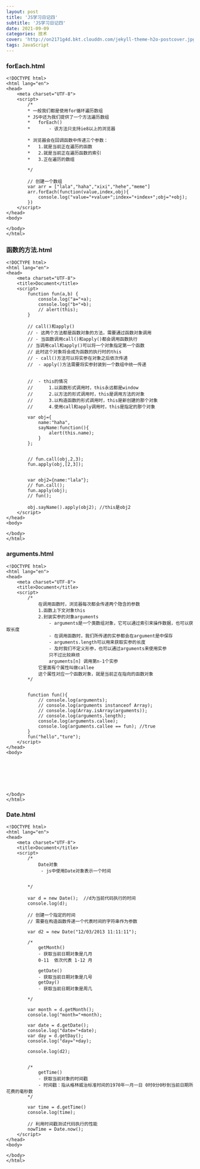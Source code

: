 ```yaml
---
layout: post
title: 'JS学习日记四'
subtitle: 'JS学习日记四'
date: 2021-09-09
categories: 技术
cover: 'http://on2171g4d.bkt.clouddn.com/jekyll-theme-h2o-postcover.jpg'
tags: JavaScript
---
```


### forEach.html

	<!DOCTYPE html>
	<html lang="en">
	<head>
	    <meta charset="UTF-8">
	    <script>
	        /*
	        * 一般我们都是使用for循环遍历数组
	        * JS中还为我们提供了一个方法遍历数组
	        *   forEach()
	        *       - 该方法只支持ie8以上的浏览器
	
	        * 浏览器会在回调函数中传递三个参数：
	        *   1.就是当前正在遍历的函数
	        *   2.就是当前正在遍历函数的索引
	        *   3.正在遍历的数组
	        
	        */ 
	
	        // 创建一个数组
	        var arr = ["lala","haha","xixi","hehe","meme"]
	        arr.forEach(function(value,index,obj){
	            console.log("value="+value+";index="+index+";obj="+obj);
	        })
	    </script>
	</head>
	<body>
	    
	</body>
	</html>

### 函数的方法.html

	<!DOCTYPE html>
	<html lang="en">
	<head>
	    <meta charset="UTF-8">
	    <title>Document</title>
	    <script>
	        function fun(a,b) {
	            console.log("a="+a);
	            console.log("b+"+b);
	            // alert(this);
	        }
	
	        // call()和apply()
	        // - 这两个方法都是函数对象的方法，需要通过函数对象调用
	        // - 当函数调用call()和apply()都会调用函数执行
	        // 当调用call和apply()可以将一个对象指定第一个函数
	        // 此时这个对象将会成为函数的执行时的this
	        // - call()方法可以将实参在对象之后依次传递
	        //  - apply()方法需要将实参封装到一个数组中统一传递
	
	
	        //  - this的情况
	        //      1.以函数形式调用时，this永远都是window
	        //      2.以方法的形式调用时，this是调用方法的对象
	        //      3.以构造函数的形式调用时，this是新创建的那个对象
	        //      4.使用call和apply调用时，this是指定的那个对象
	
	        var obj={
	            name:"haha",
	            sayName:function(){
	                alert(this.name);
	            }    
	        };
	
	
	        // fun.call(obj,2,3);
	        fun.apply(obj,[2,3]);
	
	
	        var obj2={name:"lala"};
	        // fun.call();
	        fun.apply(obj);
	        // fun();
	
	        obj.sayName().apply(obj2); //this是obj2
	    </script>
	</head>
	<body>
	    
	</body>
	</html>


### arguments.html

	<!DOCTYPE html>
	<html lang="en">
	<head>
	    <meta charset="UTF-8">
	    <title>Document</title>
	    <script>
	        /*
	            在调用函数时，浏览器每次都会传递两个隐含的参数
	            1.函数上下文对象this
	            2.封装实参的对象arguments
	                - arguments是一个类数组对象，它可以通过索引来操作数据，也可以获取长度
	                - 在调用函数时，我们所传递的实参都会在argument是中保存
	                - arguments.length可以用来获取实参的长度
	                - 及时我们不定义形参，也可以通过arguments来使用实参
	                只不过比较麻烦
	                arguments[n] 调用第n-1个实参
	            它里面有个属性叫做callee
	            这个属性对应一个函数对象，就是当前正在指向的函数对象
	        */ 
	
	
	        function fun(){
	            // console.log(arguments);
	            // console.log(arguments instanceof Array);
	            // console.log(Array.isArray(arguments));
	            // console.log(arguments.length);
	            console.log(arguments.callee);
	            console.log(arguments.callee == fun); //true
	        }
	        fun("hello","ture");
	    </script>
	</head>
	<body>
	
	
	
	
	
	
	    
	</body>
	</html>

### Date.html

	<!DOCTYPE html>
	<html lang="en">
	<head>
	    <meta charset="UTF-8">
	    <title>Document</title>
	    <script>
	        /*
	            Date对象
	             - js中使用Date对象表示一个时间
	        
	        
	        */ 
	
	        var d = new Date();  //d为当前代码执行的时间
	        console.log(d);
	
	        // 创建一个指定的时间
	        // 需要在构造函数传递一个代表时间的字符串作为参数
	
	        var d2 = new Date("12/03/2013 11:11:11");
	
	        /*  
	            getMonth()
	            - 获取当前日期对象是几月
	            0-11  依次代表 1-12 月
	
	            getDate()
	            - 获取当前日期对象是几号
	            getDay()
	            - 获取当前日期对象是周几
	        
	        */  
	
	        var month = d.getMonth();
	        console.log("month="+month);
	
	        var date = d.getDate();
	        console.log("date="+date);
	        var day = d.getDay();
	        console.log("day="+day);
	
	        console.log(d2);
	
	
	        /*
	            getTime()
	            - 获取当前对象的时间戳
	            - 时间戳：指从格林威治标准时间的1970年一月一日 0时0分0秒到当前日期所花费的毫秒数
	        */ 
	
	        var time = d.getTime()
	        console.log(time);
	        
	        // 利用时间戳测试代码执行的性能
	        nowTime = Date.now();
	    </script>
	</head>
	<body>
	    
	</body>
	</html>